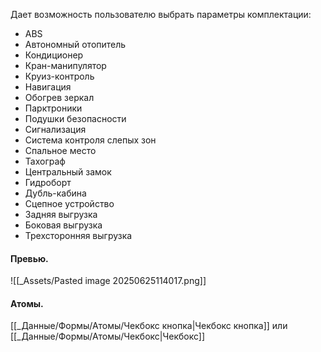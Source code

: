 Дает возможность пользователю выбрать параметры комплектации:
- ABS
- Автономный отопитель
- Кондиционер
- Кран-манипулятор
- Круиз-контроль
- Навигация
- Обогрев зеркал
- Парктроники
- Подушки безопасности
- Сигнализация
- Система контроля слепых зон
- Спальное место
- Тахограф
- Центральный замок
- Гидроборт
- Дубль-кабина
- Сцепное устройство
- Задняя выгрузка
- Боковая выгрузка
- Трехсторонняя выгрузка
#### Превью.
![[_Assets/Pasted image 20250625114017.png]]

#### Атомы.
[[_Данные/Формы/Атомы/Чекбокс кнопка|Чекбокс кнопка]] или [[_Данные/Формы/Атомы/Чекбокс|Чекбокс]]